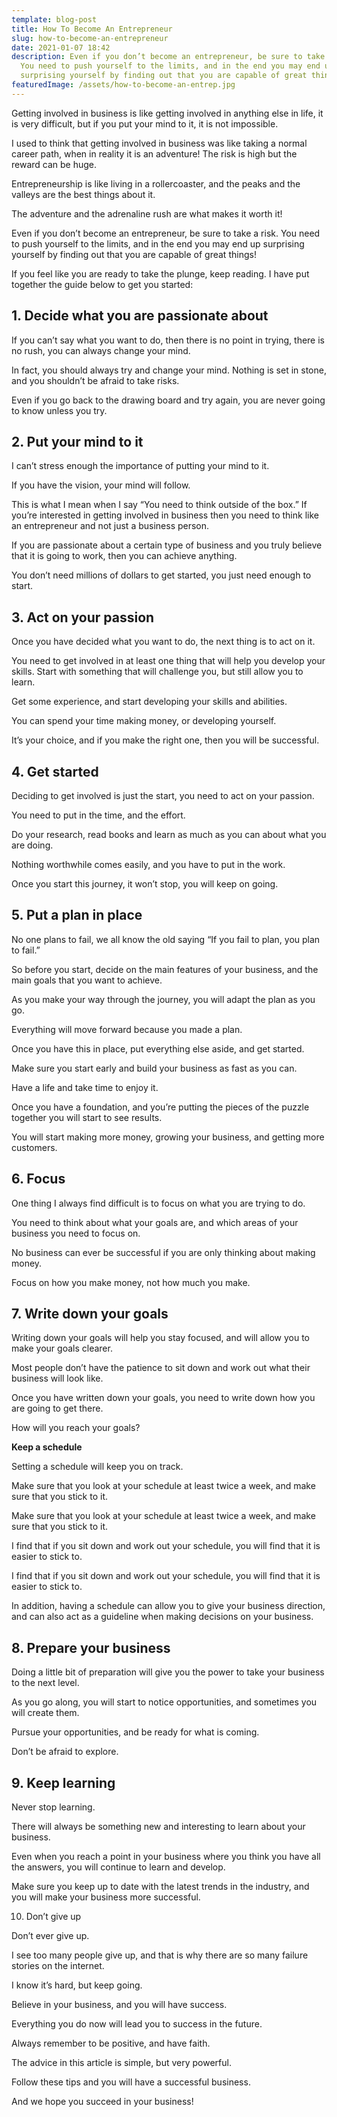 ```yaml
---
template: blog-post
title: How To Become An Entrepreneur
slug: how-to-become-an-entrepreneur
date: 2021-01-07 18:42
description: Even if you don’t become an entrepreneur, be sure to take a risk.
  You need to push yourself to the limits, and in the end you may end up
  surprising yourself by finding out that you are capable of great things!
featuredImage: /assets/how-to-become-an-entrep.jpg
---
```

<!--StartFragment-->

Getting involved in business is like getting involved in anything else in life, it is very difficult, but if you put your mind to it, it is not impossible.

<!--EndFragment-->

<!--StartFragment-->

I used to think that getting involved in business was like taking a normal career path, when in reality it is an adventure! The risk is high but the reward can be huge.

<!--EndFragment-->

<!--StartFragment-->

Entrepreneurship is like living in a rollercoaster, and the peaks and the valleys are the best things about it.

<!--EndFragment-->

<!--StartFragment-->

The adventure and the adrenaline rush are what makes it worth it!

<!--EndFragment-->

<!--StartFragment-->

Even if you don’t become an entrepreneur, be sure to take a risk. You need to push yourself to the limits, and in the end you may end up surprising yourself by finding out that you are capable of great things!

<!--EndFragment-->



<!--StartFragment-->

If you feel like you are ready to take the plunge, keep reading. I have put together the guide below to get you started:

<!--EndFragment-->

<!--StartFragment-->

## 1. Decide what you are passionate about

<!--EndFragment-->

<!--StartFragment-->

If you can’t say what you want to do, then there is no point in trying, there is no rush, you can always change your mind.

<!--EndFragment-->

<!--StartFragment-->

In fact, you should always try and change your mind. Nothing is set in stone, and you shouldn’t be afraid to take risks.

<!--EndFragment-->

<!--StartFragment-->

Even if you go back to the drawing board and try again, you are never going to know unless you try.

<!--EndFragment-->

<!--StartFragment-->

## 2. Put your mind to it

<!--EndFragment-->

<!--StartFragment-->

I can’t stress enough the importance of putting your mind to it.

<!--EndFragment-->

<!--StartFragment-->

If you have the vision, your mind will follow.

<!--EndFragment-->

<!--StartFragment-->

This is what I mean when I say “You need to think outside of the box.” If you’re interested in getting involved in business then you need to think like an entrepreneur and not just a business person.

<!--EndFragment-->

<!--StartFragment-->

If you are passionate about a certain type of business and you truly believe that it is going to work, then you can achieve anything.

<!--EndFragment-->



<!--StartFragment-->

You don’t need millions of dollars to get started, you just need enough to start.

<!--EndFragment-->

<!--StartFragment-->

## 3. Act on your passion

<!--EndFragment-->

<!--StartFragment-->

Once you have decided what you want to do, the next thing is to act on it.

<!--EndFragment-->

<!--StartFragment-->

You need to get involved in at least one thing that will help you develop your skills. Start with something that will challenge you, but still allow you to learn.

<!--EndFragment-->



<!--StartFragment-->

Get some experience, and start developing your skills and abilities.

<!--EndFragment-->

<!--StartFragment-->

You can spend your time making money, or developing yourself.

<!--EndFragment-->

<!--StartFragment-->

It’s your choice, and if you make the right one, then you will be successful.

<!--EndFragment-->

<!--StartFragment-->

## 4. Get started

<!--EndFragment-->

<!--StartFragment-->

Deciding to get involved is just the start, you need to act on your passion.

<!--EndFragment-->

<!--StartFragment-->

You need to put in the time, and the effort.

<!--EndFragment-->

<!--StartFragment-->

Do your research, read books and learn as much as you can about what you are doing.

<!--EndFragment-->



<!--StartFragment-->

Nothing worthwhile comes easily, and you have to put in the work.

<!--EndFragment-->

<!--StartFragment-->

Once you start this journey, it won’t stop, you will keep on going.

<!--EndFragment-->

<!--StartFragment-->

## 5. Put a plan in place

<!--EndFragment-->

<!--StartFragment-->

No one plans to fail, we all know the old saying “If you fail to plan, you plan to fail.”

<!--EndFragment-->

<!--StartFragment-->

So before you start, decide on the main features of your business, and the main goals that you want to achieve.

<!--EndFragment-->

<!--StartFragment-->

As you make your way through the journey, you will adapt the plan as you go.

<!--EndFragment-->

<!--StartFragment-->

Everything will move forward because you made a plan.

<!--EndFragment-->

<!--StartFragment-->

Once you have this in place, put everything else aside, and get started.

<!--EndFragment-->

<!--StartFragment-->

Make sure you start early and build your business as fast as you can.

<!--EndFragment-->

<!--StartFragment-->

Have a life and take time to enjoy it.

<!--EndFragment-->

<!--StartFragment-->

Once you have a foundation, and you’re putting the pieces of the puzzle together you will start to see results.

<!--EndFragment-->

<!--StartFragment-->

You will start making more money, growing your business, and getting more customers.

<!--EndFragment-->

<!--StartFragment-->

## 6. Focus

<!--EndFragment-->

<!--StartFragment-->

One thing I always find difficult is to focus on what you are trying to do.

<!--EndFragment-->

<!--StartFragment-->

You need to think about what your goals are, and which areas of your business you need to focus on.

<!--EndFragment-->

<!--StartFragment-->

No business can ever be successful if you are only thinking about making money.

<!--EndFragment-->

<!--StartFragment-->

Focus on how you make money, not how much you make.

<!--EndFragment-->

<!--StartFragment-->

## 7. Write down your goals

<!--EndFragment-->

<!--StartFragment-->

Writing down your goals will help you stay focused, and will allow you to make your goals clearer.

<!--EndFragment-->

<!--StartFragment-->

Most people don’t have the patience to sit down and work out what their business will look like.

<!--EndFragment-->

<!--StartFragment-->

Once you have written down your goals, you need to write down how you are going to get there.

<!--EndFragment-->

<!--StartFragment-->

How will you reach your goals?

<!--EndFragment-->

<!--StartFragment-->

**Keep a schedule**

<!--EndFragment-->

<!--StartFragment-->

Setting a schedule will keep you on track.

<!--EndFragment-->

<!--StartFragment-->

Make sure that you look at your schedule at least twice a week, and make sure that you stick to it.

<!--EndFragment-->

<!--StartFragment-->

Make sure that you look at your schedule at least twice a week, and make sure that you stick to it.

<!--EndFragment-->

<!--StartFragment-->

I find that if you sit down and work out your schedule, you will find that it is easier to stick to.

<!--EndFragment-->

<!--StartFragment-->

I find that if you sit down and work out your schedule, you will find that it is easier to stick to.

<!--EndFragment-->

<!--StartFragment-->

In addition, having a schedule can allow you to give your business direction, and can also act as a guideline when making decisions on your business.

<!--EndFragment-->

<!--StartFragment-->

## 8. Prepare your business

<!--EndFragment-->

<!--StartFragment-->

Doing a little bit of preparation will give you the power to take your business to the next level.

<!--EndFragment-->

<!--StartFragment-->

As you go along, you will start to notice opportunities, and sometimes you will create them.

<!--EndFragment-->

<!--StartFragment-->

Pursue your opportunities, and be ready for what is coming.

<!--EndFragment-->

<!--StartFragment-->

Don’t be afraid to explore.

<!--EndFragment-->

<!--StartFragment-->

## 9. Keep learning

<!--EndFragment-->

<!--StartFragment-->

Never stop learning.

<!--EndFragment-->

<!--StartFragment-->

There will always be something new and interesting to learn about your business.

<!--EndFragment-->

<!--StartFragment-->

Even when you reach a point in your business where you think you have all the answers, you will continue to learn and develop.

<!--EndFragment-->

<!--StartFragment-->

Make sure you keep up to date with the latest trends in the industry, and you will make your business more successful.

<!--EndFragment-->

<!--StartFragment-->

10. Don’t give up

<!--EndFragment-->

<!--StartFragment-->

Don’t ever give up.

<!--EndFragment-->

<!--StartFragment-->

I see too many people give up, and that is why there are so many failure stories on the internet.

<!--EndFragment-->

<!--StartFragment-->

I know it’s hard, but keep going.

<!--EndFragment-->

<!--StartFragment-->

Believe in your business, and you will have success.

<!--EndFragment-->

<!--StartFragment-->

Everything you do now will lead you to success in the future.

<!--EndFragment-->

<!--StartFragment-->

Always remember to be positive, and have faith.

<!--EndFragment-->

<!--StartFragment-->

The advice in this article is simple, but very powerful.

<!--EndFragment-->

<!--StartFragment-->

Follow these tips and you will have a successful business.

<!--EndFragment-->

<!--StartFragment-->

And we hope you succeed in your business!

<!--EndFragment-->